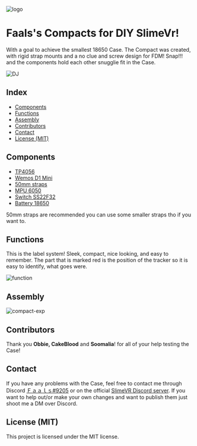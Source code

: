 ![logo](https://user-images.githubusercontent.com/114385702/192345402-1d85d590-d1f4-4f85-bf68-3b5188432610.png)
# Faals's Compacts for DIY SlimeVr!
With a goal to achieve the smallest 18650 Case. The Compact was created,
with rigid strap mounts and a no clue and screw design for FDM!
Snap!!! and the components hold each other snugglie fit in the Case.


![DJ](https://user-images.githubusercontent.com/114385702/192352997-00043785-680d-4990-a2ba-0ba82239860e.gif)
## Index
- [Components](https://github.com/Faals/Faals-s-Compacts-/edit/main/README.md#components)
- [Functions](https://github.com/Faals/Faals-s-Compacts-/edit/main/README.md#functions)
- [Assembly](https://github.com/Faals/Faals-s-Compacts-/edit/main/README.md#assembly)
- [Contributors](https://github.com/Faals/Faals-s-Compacts-/edit/main/README.md#contributors)
- [Contact](https://github.com/Faals/Faals-s-Compacts-/edit/main/README.md#contact)
- [License (MIT)](https://github.com/Faals/Faals-s-Compacts-/edit/main/README.md#license-mit)

## Components
- [TP4056](https://docs.slimevr.dev/diy/components-guide.html)
- [Wemos D1 Mini](https://docs.slimevr.dev/diy/components-guide.html)
- [50mm straps](https://docs.slimevr.dev/diy/components-guide.html)
- [MPU 6050](https://docs.slimevr.dev/diy/components-guide.html)
- [Switch SS22F32](https://docs.slimevr.dev/diy/components-guide.html)
- [Battery 18650](https://docs.slimevr.dev/diy/components-guide.html)

50mm straps are recommended you can use some smaller straps tho if you want to.

## Functions
This is the label system! Sleek, compact, nice looking, and easy to remember. The part that is marked red is the position of the tracker so it is easy to identify, what goes were.

![function](https://user-images.githubusercontent.com/114385702/192364379-8ae1a264-76ac-4a53-a451-95ca29fc9b63.png)

## Assembly

![compact-exp](https://user-images.githubusercontent.com/114385702/192366826-26f9c090-bd5e-4fd0-91c9-f759078573f2.gif)

## Contributors
Thank you **Obbie, CakeBlood** and **Soomalia**! for all of your help testing the Case!


## Contact
If you have any problems with the Case, feel free to contact me through Discord [Ｆａａｌｓ#9205](https://discord.com/users/yourID) or on the official
[SlimeVR Discord server](https://discord.com/invite/SlimeVR). If you want to help out/or make your own changes and want to publish them just shoot me a DM over Discord.

## License (MIT)
This project is licensed under the MIT license.
